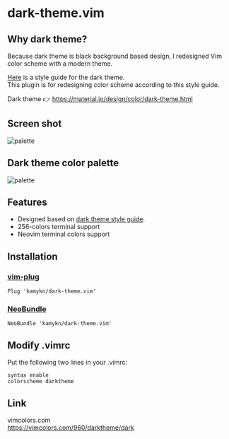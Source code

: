 # dark-theme.vim
## Why dark theme?
Because dark theme is black background based design, I redesigned Vim color scheme with a modern theme.  

[Here](https://material.io/design/color/dark-theme.html) is a style guide for the dark theme.  
This plugin is for redesigning color scheme according to this style guide.  

Dark theme 👉 https://material.io/design/color/dark-theme.html

## Screen shot
![palette](https://github.com/kamykn/dark-theme.vim/blob/master/src/screenshot.jpg?raw=true)

## Dark theme color palette

![palette](https://github.com/kamykn/dark-theme.vim/blob/master/src/palette.png?raw=true)

## Features
- Designed based on [dark theme style guide](https://material.io/design/color/dark-theme.html#usage).
- 256-colors terminal support
- Neovim terminal colors support

## Installation
### [vim-plug](https://github.com/junegunn/vim-plug)

```
Plug 'kamykn/dark-theme.vim'
```

### [NeoBundle](https://github.com/Shougo/neobundle.vim)

```
NeoBundle 'kamykn/dark-theme.vim'
```

## Modify .vimrc
Put the following two lines in your .vimrc:
```
syntax enable
colorscheme darktheme
```

## Link
vimcolors.com  
https://vimcolors.com/960/darktheme/dark
